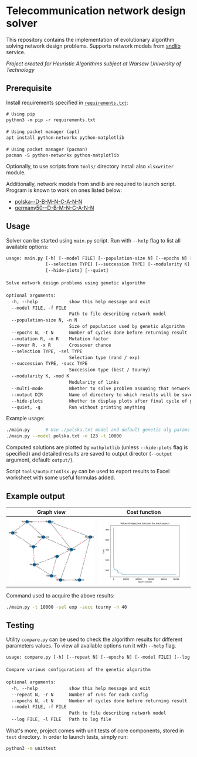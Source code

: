 # Telecommunication network design solver
This repository contains the implementation of evolutionary algorithm solving network design problems.
Supports network models from [sndlib](http://sndlib.zib.de) service.

_Project created for Heuristic Algorithms subject at Warsaw University of Technology_

## Prerequisite
Install requirements specified in [`requirements.txt`](./requirements.txt):

```shell
# Using pip
python3 -m pip -r requirements.txt

# Using packet manager (apt)
apt install python-networkx python-matplotlib

# Using packet manager (pacman)
pacman -S python-networkx python-matplotlib
```

Optionally, to use scripts from `tools/` directory install also `xlsxwriter` module.

Additionally, network models from sndlib are required to launch script. Program is known to work on ones listed below:
- [polska--D-B-M-N-C-A-N-N](http://sndlib.zib.de/home.action?show=/problem.details.action%3FproblemName%3Dpolska--D-B-M-N-C-A-N-N%26frameset)
- [germany50--D-B-M-N-C-A-N-N](http://sndlib.zib.de/home.action?show=/problem.details.action%3FproblemName%3Dgermany50--D-B-M-N-C-A-N-N%26frameset)


## Usage
Solver can be started using `main.py` script. Run with `--help` flag to list all available options:

```txt
usage: main.py [-h] [--model FILE] [--population-size N] [--epochs N] [--mutation R] [--xover R]
               [--selection TYPE] [--succession TYPE] [--modularity K] [--multi-mode] [--output DIR]
               [--hide-plots] [--quiet]

Solve network design problems using genetic algorithm

optional arguments:
  -h, --help            show this help message and exit
  --model FILE, -f FILE
                        Path to file describing network model
  --population-size N, -n N
                        Size of population used by genetic algorithm
  --epochs N, -t N      Number of cycles done before returning result
  --mutation R, -m R    Mutation factor
  --xover R, -x R       Crossover chance
  --selection TYPE, -sel TYPE
                        Selection type (rand / exp)
  --succession TYPE, -succ TYPE
                        Succession type (best / tourny)
  --modularity K, -mod K
                        Modularity of links
  --multi-mode          Whether to solve problem assuming that network support packets commutation
  --output DIR          Name of directory to which results will be saved
  --hide-plots          Whether to display plots after final cycle of genetic algorithm
  --quiet, -q           Run without printing anything
```

Example usage:
```bash
./main.py      # Use ./polska.txt model and default genetic alg params
./main.py --model polska.txt -n 123 -t 10000
```

Computed solutions are plotted by `mathplotlib` (unless `--hide-plots` flag is specified) 
and detailed results are saved to output director (`--output` argument, default: `output/`).

Script `tools/outputToXlsx.py` can be used to export results to Excel worksheet with some useful formulas added.

## Example output

| Graph view | Cost function |
| -- | -- |
| ![graph_view](docs/polska-single/network_modules.png) | ![cost func2](docs/polska-single/objfunc.png) |

Command used to acquire the above results:
```bash
./main.py -t 10000 -sel exp -succ tourny -n 40
```

## Testing
Utility `compare.py` can be used to check the algorithm results for different parameters values. 
To view all available options run it with `--help` flag.

```txt
usage: compare.py [-h] [--repeat N] [--epochs N] [--model FILE] [--log FILE]

Compare various configurations of the genetic algorithm

optional arguments:
  -h, --help            show this help message and exit
  --repeat N, -r N      Number of runs for each config
  --epochs N, -t N      Number of cycles done before returning result
  --model FILE, -f FILE
                        Path to file describing network model
  --log FILE, -l FILE   Path to log file
```

What's more, project comes with unit tests of core components, stored in `test` directory. In order to launch tests, simply run:
```bash
python3 -m unittest
```
